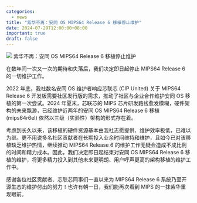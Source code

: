 ```yaml
---
categories:
  - news
title: "紫华不再：安同 OS MIPS64 Release 6 移植停止维护"
date: 2024-07-29T12:00:00+08:00
important: true
draft: false
---
```

![](/assets/news/mips-r6-closing-time.png)
紫华不再：安同 OS MIPS64 Release 6 移植停止维护

在数年间一次又一次的期待和失落后，我们决定即日起停止 MIPS64 Release 6 的一切维护工作。

2022 年底，我社数名安同 OS 维护者响应芯联芯 (CIP United) 关于 MIPS64 Release 6 开发板需要社区发行版的需求，推动了社区与企业合作维护安同 OS 移植的第一次尝试。2024 年夏末，芯联芯的 MIPS 芯片研发路线愈发模糊，硬件架构的未来飘渺，已经维护近两年的安同 OS MIPS64 Release 6 移植 (mips64r6el) 依然以三级（实验性）架构的形式存在着。

考虑到长久以来，该移植的硬件资源基本由我社志愿提供、维护效率极低，已难以为继。更不用说多名社区贡献者在长期投入业余时间维持和维护，且如今已对该移植缺乏维护热情，继续推动 MIPS64 Release 6 的维护工作无疑会造成不成比例的时间和精力成本。因此，我们决定即日起结束对安同 OS MIPS64 Release 6 移植的维护，将更多精力投入到其他未来更明朗、用户呼声更高的架构移植的维护工作中。

感谢各位社区贡献者、芯联芯同事们一直以来为 MIPS64 Release 6 系统乃至开源生态的维护付出的努力！也许有朝一日，我们能再次看到 MIPS 的一抹紫华重现眼前。
